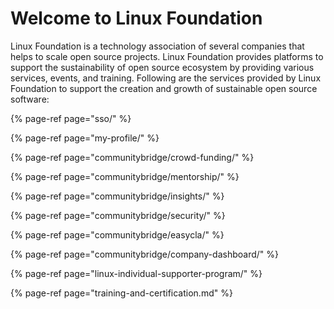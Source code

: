 # Welcome to Linux Foundation

Linux Foundation is a technology association of several companies that helps to scale open source projects. Linux Foundation provides platforms to support the sustainability of open source ecosystem by providing various services, events, and training. Following are the services provided by Linux Foundation to support the creation and growth of sustainable open source software:

{% page-ref page="sso/" %}

{% page-ref page="my-profile/" %}

{% page-ref page="communitybridge/crowd-funding/" %}

{% page-ref page="communitybridge/mentorship/" %}

{% page-ref page="communitybridge/insights/" %}

{% page-ref page="communitybridge/security/" %}

{% page-ref page="communitybridge/easycla/" %}

{% page-ref page="communitybridge/company-dashboard/" %}

{% page-ref page="linux-individual-supporter-program/" %}

{% page-ref page="training-and-certification.md" %}



